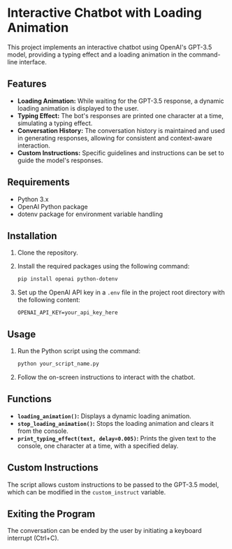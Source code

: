 # Interactive Chatbot with Loading Animation

This project implements an interactive chatbot using OpenAI's GPT-3.5 model, providing a typing effect and a loading animation in the command-line interface.

## Features

- **Loading Animation:** While waiting for the GPT-3.5 response, a dynamic loading animation is displayed to the user.
- **Typing Effect:** The bot's responses are printed one character at a time, simulating a typing effect.
- **Conversation History:** The conversation history is maintained and used in generating responses, allowing for consistent and context-aware interaction.
- **Custom Instructions:** Specific guidelines and instructions can be set to guide the model's responses.

## Requirements

- Python 3.x
- OpenAI Python package
- dotenv package for environment variable handling

## Installation

1. Clone the repository.
2. Install the required packages using the following command:

   ```bash
   pip install openai python-dotenv
   ```

3. Set up the OpenAI API key in a `.env` file in the project root directory with the following content:

   ```env
   OPENAI_API_KEY=your_api_key_here
   ```

## Usage

1. Run the Python script using the command:

   ```bash
   python your_script_name.py
   ```

2. Follow the on-screen instructions to interact with the chatbot.

## Functions

- **`loading_animation()`:** Displays a dynamic loading animation.
- **`stop_loading_animation()`:** Stops the loading animation and clears it from the console.
- **`print_typing_effect(text, delay=0.005)`:** Prints the given text to the console, one character at a time, with a specified delay.

## Custom Instructions

The script allows custom instructions to be passed to the GPT-3.5 model, which can be modified in the `custom_instruct` variable.

## Exiting the Program

The conversation can be ended by the user by initiating a keyboard interrupt (Ctrl+C).